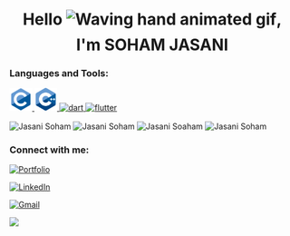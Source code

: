 
<!---
jasanisoham/jasanisoham is a ✨ special ✨ repository because its `README.md` (this file) appears on your GitHub profile.
You can click the Preview link to take a look at your changes.
--->
<h1 align="center">Hello <img src="https://raw.githubusercontent.com/nixin72/nixin72/master/wave.gif" alt="Waving hand animated gif" height="45" style="max-width: 100%; display: inline-block;" data-target="animated-image.originalImage">, I'm SOHAM JASANI</h1>

<h3 align="left">Languages and Tools:</h3>
<p align="left"> <a href="https://www.cprogramming.com/" target="_blank" rel="noreferrer"> <img src="https://raw.githubusercontent.com/devicons/devicon/master/icons/c/c-original.svg" alt="c" width="40" height="40"/> </a> <a href="https://www.w3schools.com/cpp/" target="_blank" rel="noreferrer"> <img src="https://raw.githubusercontent.com/devicons/devicon/master/icons/cplusplus/cplusplus-original.svg" alt="cplusplus" width="40" height="40"/> </a> <a href="https://dart.dev" target="_blank" rel="noreferrer"> <img src="https://www.vectorlogo.zone/logos/dartlang/dartlang-icon.svg" alt="dart" width="40" height="40"/> </a> <a href="https://flutter.dev" target="_blank" rel="noreferrer"> <img src="https://www.vectorlogo.zone/logos/flutterio/flutterio-icon.svg" alt="flutter" width="40" height="40"/> </a> </p>

<img align="center" src="https://activity-graph.herokuapp.com/graph?username=jasanisoham&amp;theme=minimal" alt="Jasani Soham" data-canonical-src="https://activity-graph.herokuapp.com/graph?username=jasanisoham&amp;theme=minimal" style="max-width: 100%;">

<img align="center" src="https://github-readme-stats.vercel.app/api/top-langs?username=jasanisoham&amp;show_icons=true&amp;locale=en&amp;layout=compact&amp;theme=vue" alt="Jasani Soham" data-canonical-src="https://github-readme-stats.vercel.app/api/top-langs?username=jasanisoham&amp;show_icons=true&amp;locale=en&amp;layout=compact&amp;theme=vue" style="max-width: 100%;">

<img align="center" src="https://github-readme-stats.vercel.app/api?username=jasanisoham&amp;show_icons=true&amp;locale=en&amp;theme=vue" alt="Jasani Soaham" data-canonical-src="https://github-readme-stats.vercel.app/api?username=jasanisoham&amp;show_icons=true&amp;locale=en&amp;theme=vue" style="max-width: 100%;">

<img align="center" src="https://github-readme-streak-stats.herokuapp.com/?user=jasanisoham&amp;theme=vue" alt="Jasani Soham" data-canonical-src="https://github-readme-streak-stats.herokuapp.com/?user=jasanisoham&amp;theme=vue" style="max-width: 100%;">




<h3 align="left">Connect with me:</h3>
<p align="left">
<a href="https://unaisulhadi.github.io/" target="_blank"><img alt="Portfolio" src="https://img.shields.io/badge/Portfolio%20-%23FF0000.svg?&style=flat&logo=Website&logoColor=white"/></a> &nbsp;
  
<a href="https://www.linkedin.com/in/soham-patel-629792234/" target="_blank"><img alt="LinkedIn" src="https://img.shields.io/badge/linkedin%20-%230077B5.svg?&style=flat&logo=linkedin&logoColor=white"/></a> &nbsp;
  
  
<a href="mailto:jasanisoham80@gmail.com" target="_blank"><img alt="Gmail" src="https://img.shields.io/badge/Gmail-D14836?style=flat&logo=gmail&logoColor=white" /></a> &nbsp;
  
  
<a href="https://www.instagram.com/_s_g_patel_/" target="_blank"><img src="https://img.shields.io/badge/-@_s_g_patel_-E4405F?style=flat&logo=Instagram&logoColor=white"/></a> &nbsp;
  
